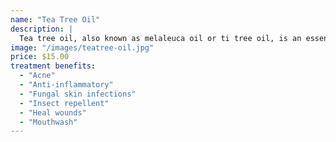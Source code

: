 ```yaml
---
name: "Tea Tree Oil"
description: |
  Tea tree oil, also known as melaleuca oil or ti tree oil, is an essential oil with a fresh camphoraceous odor and a colour that ranges from pale yellow to nearly colourless and clear.
image: "/images/teatree-oil.jpg"
price: $15.00
treatment benefits:
  - "Acne"
  - "Anti-inflammatory"
  - "Fungal skin infections"
  - "Insect repellent"
  - "Heal wounds"
  - "Mouthwash"
---
```

